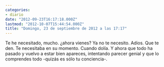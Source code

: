 ```yaml
---
categories:
- diario
date: "2012-09-23T16:17:18.000Z"
lastmod: "2012-10-07T15:44:54.000Z"
title: "Domingo, 23 de septiembre de 2012 a las 17:17"
---
```


Te he necesitado, mucho. ¿ahora vienes? Ya no te necesito. Adios. Que te den. Te necesitaba en su momento. Cuando dolí­a. Y ahora que todo ha pasado y vuelvo a estar bien apareces, intentando parecer genial y que lo comprendes todo -quizás es sólo tu conciencia-.